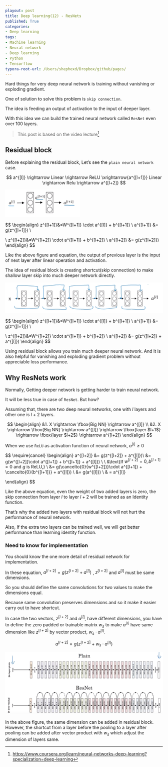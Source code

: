 ```yaml
---
playout: post
title: Deep learning(12) - ResNets
published: True
categories:
- Deep learning
tags:
- Machine learning
- Neural network
- Deep learning
- Python
- Tensorflow
typora-root-url: /Users/shephexd/Dropbox/github/pages/
---
```




Hard things for very deep neural network is training without vanishing or exploding gradient.

One of solution to solve this problem is `skip connection`.

The idea is feeding an output of activation to the input of deeper layer.

With this idea we can build the trained neural network called `ResNet` even over 100 layers.

<!--more-->



> This post is based on the video lecture[^1] 



## Residual block

Before explaining the residual block, Let’s see the `plain neural network` case.


$$
a^{[l]} \rightarrow Linear \rightarrow ReLU \xrightarrow{a^{[l+1]}} Linear \rightarrow Relu \rightarrow a^{[l+2]}
$$


![neural_block](/assets/post_images/DeepLearning/neural_block.PNG)




$$
\begin{align}
z^{[l+1]}&=W^{[l+1]} \cdot a^{[l]} + b^{[l+1]} \\
a^{[l+1]} &= g(z^{[l+1]}) \\

\\
z^{[l+2]}&=W^{[l+2]} \cdot a^{[l+1]} + b^{[l+2]} \\
a^{[l+2]} &= g(z^{[l+2]})
\end{align}
$$


Like the above figure and equation, the output of previous layer is the input of next layer after linear operation and activation.



The idea of residual block is creating shortcut(skip connection) to make shallow layer skip into much deeper network directly.



![residual_block](/assets/post_images/DeepLearning/residual_block.PNG)


$$
\begin{align}
z^{[l+1]}&=W^{[l+1]} \cdot a^{[l]} + b^{[l+1]} \\
a^{[l+1]} &= g(z^{[l+1]}) \\

\\
z^{[l+2]}&=W^{[l+2]} \cdot a^{[l+1]} + b^{[l+2]} \\
a^{[l+2]} &= g(z^{[l+2]} + a^{[l]})
\end{align}
$$



Using residual block allows you train much deeper neural network. And It is also helpful for vanishing and exploding gradient problem without appreciable loss performance.





## Why ResNets work

Normally, Getting deeper network is getting harder to train neural network.

It will be less true in case of `ResNet`. But how?



Assuming that, there are two deep neural networks, one with $l​$ layers and other one is $l+2​$ layers.


$$
\begin{align}
&1. X \rightarrow \fbox{Big NN} \rightarrow a^{[l]} \\
&2. X \rightarrow \fbox{Big NN} \rightarrow a^{[l]} \rightarrow \fbox{layer $l+1$} \rightarrow \fbox{layer $l+2$} \rightarrow a^{[l+2]}
\end{align}
$$



When we use `ReLU` as activation function of neural network, $a^{[l]} \ge 0$ 


$$
\require{cancel}
\begin{align}
a^{[l+2]} &= g(z^{[l+2]} + a^{[l]})\\
&= g(w^{[l+2]}\cdot a^{[l+1]} + b^{[l+1]} + a^{[l]}) \\
\\
&\text{If $w^{[l+2]}=0, b^{[l+1]}=0$ and $g$ is ReLU,}
\\
&= g(\cancelto{0}{w^{[l+2]}}\cdot a^{[l+1]} + \cancelto{0}{b^{[l+1]}} + a^{[l]}) \\
&= g(a^{[l]}) \\
& = a^{[l]}

\end{align}
$$



Like the above equation, even the weight of two added layers is zero, the skip connection from layer $l$ to layer $l+2$ will be trained as an Identity function.



That’s why the added two layers with residual block will not hurt the performance of neural network.

Also, If the extra two layers can be trained well, we will get better performance than learning identity function.



### Need to know for implementation

You should know the one more detail of residual network for implementation.

In these equation, $a^{[l+2]}=g(z^{[l+2]} + a^{[l]})$ , $z^{[l+2]}$ and $a^{[l]}$ must be same dimensions.

So you should define the same convolutions for two values to make the dimensions equal.

Because same convolution preserves dimensions and so it make it easier carry out to have shortcut.



In case the two vectors, $z^{[l+2]}$ and $a^{[l]}$, have different dimensions, you have to define the zero padded or trainable matrix $w_s$ to make $a^{[l]}$ have same dimension like $z^{[l+2]}$ by vector product, $w_s \cdot a^{[l]}$.



$$
a^{[l+2]}=g(z^{[l+2]} + w_s \cdot a^{[l]})
$$



![ResNet](/assets/post_images/DeepLearning/resnet.PNG)



In the above figure, the same dimension can be added in residual block. However, the shortcut from a layer before the pooling to a layer after pooling can be added after vector product with $w_s$ which adjust the dimension of layers same.



[^1]: https://www.coursera.org/learn/neural-networks-deep-learning?specialization=deep-learning